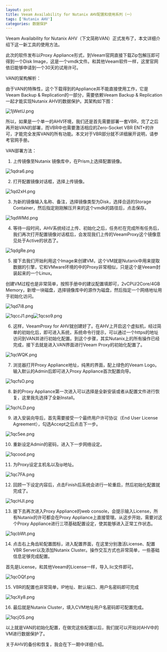 ```yaml
---
layout: post
title: Veeam Availability for Nutanix AHV配置和使用系列（一）
tags: ['Nutanix AHV']
categories: 数据保护
---
```




Veeam Availability for Nutanix AHV（下文简称VAN）正式发布了，本文详细介绍下这一新工具的使用方法。



此次的软件发布以Proxy Appliance形式，到Veeam官网直接下载Zip包解压即可得到一个Disk Image，这是一个vmdk文件。和其他Veeam软件一样，这里官网依旧能够申请到一个30天的试用许可。



VAN的架构解析：



由于VAN的特殊性，这个下载得到的Appliance并不能直接使用工作，它是Veeam Backup & Replication的一部分，需要依赖Veeam Backup & Replication一起才能实现Nutanix AHV的数据保护。其架构如下图：

![1jWetU.png](https://s2.ax1x.com/2020/02/14/1jWetU.png)

所以，如果是一个单一的AHV环境，我们还是首先需要部署一套VBR，完了之后再开始VAN的部署，而VBR中也需要激活相应的Zero-Socket VBR ENT+的许可，才能完全发挥VAN的所有功能。本文对于VBR部分就不详细展开说明，请参考官网手册。

VAN部署方法：

1. 上传镜像至Nutanix 镜像库中，在Prism上选择配置镜像。

![1qdra6.png](https://s2.ax1x.com/2020/02/13/1qdra6.png)

2. 打开配置镜像对话框，选择上传镜像。

![1qd2xH.png](https://s2.ax1x.com/2020/02/13/1qd2xH.png)

3. 为新的镜像输入名称、备注，选择镜像类型为Disk，选择合适的Storage Container，然后指定刚刚解压开来的这个vmdk的路径后，点击保存。

![1qdWMd.png](https://s2.ax1x.com/2020/02/13/1qdWMd.png)

4. 等待一段时间，AHV系统经过上传、初始化之后，任务栏在完成所有任务后，我们再次打开配置镜像对话框后，会发现我们上传的VeeamProxy这个镜像意见处于Active的状态了。

![1qdgRe.png](https://s2.ax1x.com/2020/02/13/1qdgRe.png)

5. 接下去我们开始利用这个Image来创建VM，这个VM就是Nutanix中用来提取数据的引擎，它和VMware环境的中的Proxy非常相似，只是这个是Veeam封装起来的一个Linux。

创建VM过程也是非常简单，按照手册中的建议配置填即可，2vCPU/2Core/4GB Memory，新增一块磁盘，选择镜像库中的源作为磁盘，然后指定一个网络地址用于初始化访问。

![1qd7i8.png](https://s2.ax1x.com/2020/02/13/1qd7i8.png)

![1qccJ1.png](https://s2.ax1x.com/2020/02/13/1qccJ1.png)![1qcso9.png](https://s2.ax1x.com/2020/02/13/1qcso9.png)

6. 这样，VeeamProxy for AHV就创建好了。在AHV上开启这个虚拟机，经过简单的初始化后，即可进入系统，系统命令行提示，可以通过一个https的地址访问到VAN并进行初始化配置。到这个步骤，其实Nutanix上的所有操作已经完成，接下去就是进入VAN界面进行Veeam Proxy的初始化配置了。

![1qcWQK.png](https://s2.ax1x.com/2020/02/13/1qcWQK.png)

7. 浏览器打开Proxy Appliance地址，纯黑的界面，配上绿色的Veeam Logo。输入默认的Admin后即可进入Proxy Appliance首次配置向导。

![1qcfsO.png](https://s2.ax1x.com/2020/02/13/1qcfsO.png)

8. 新的Proxy Appliance第一次进入可以选择是全新安装或者从配置文件进行恢复，这里我先选择了全新Install。

![1qchLD.png](https://s2.ax1x.com/2020/02/13/1qchLD.png)

9. 进入安装向导后，首先需要接受一个最终用户许可协议（End User License Agreement），勾选Accept之后点击下一步。

![1qc5ee.png](https://s2.ax1x.com/2020/02/13/1qc5ee.png)

10. 重新设定Admin的密码，进入下一步网络设定。

![1qcood.png](https://s2.ax1x.com/2020/02/13/1qcood.png)

11. 为Proxy设定主机名以及ip地址。

![1qc7FA.png](https://s2.ax1x.com/2020/02/13/1qc7FA.png)

12. 回顾一下设定内容后，点击Finish后系统会进行一轮重启，然后初始化配置就完成了。

![1qcHJI.png](https://s2.ax1x.com/2020/02/13/1qcHJI.png)

13. 接下去再次进入Proxy Appliance的web console，会提示输入License，所有Nutanix的许可都会在Proxy Appliance上直接管理。从这步开始，需要对这个Proxy Appliance进行三项基础配置设定，使其能够进入正常工作状态。

![1qcbWt.png](https://s2.ax1x.com/2020/02/13/1qcbWt.png)

14. 点击右上角齿轮配置图标，进入配置界面，在这里分别激活License、配置VBR Server以及添加Nutanix Cluster。操作交互方式也非常简单，一些基础信息足够完成配置。

首先是License，和其他Veeam的License一样，导入.lic文件即可。

![1qcOQf.png](https://s2.ax1x.com/2020/02/13/1qcOQf.png)

15. VBR的配置也非常简单，IP地址、默认端口、用户名密码即可完成

![1qcXy8.png](https://s2.ax1x.com/2020/02/13/1qcXy8.png)

16. 最后就是Nutanix Cluster，填入CVM地址用户名密码即可配置完成。

![1qcjOS.png](https://s2.ax1x.com/2020/02/13/1qcjOS.png)



以上就是VAN的初始化配置，在做完这些配置以后，我们就可以开始对AHV中的VM进行数据保护了。

关于AHV的备份和恢复，我会在下一期中详细介绍。

